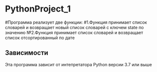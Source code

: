 # PythonProject_1
#Программа реализует две функции:
#1.Функция принимает список словарей и возвращает новый список словарей с ключем state по значению 
№2.Функция принимает список словарей и возвращает список отсортированный по дате

## Зависимости
Эта программа зависит от интепретатора Python версии 3.7 или выше
